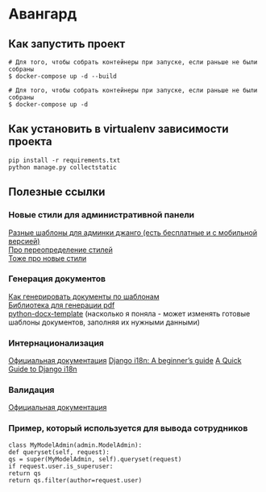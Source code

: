 # Авангард

## Как запустить проект

```
# Для того, чтобы собрать контейнеры при запуске, если раньше не были собраны
$ docker-compose up -d --build

# Для того, чтобы собрать контейнеры при запуске, если раньше не были собраны
$ docker-compose up -d
```

## Как установить в virtualenv зависимости проекта

```
pip install -r requirements.txt
python manage.py collectstatic
```

## Полезные ссылки

### Новые стили для административной панели

[Разные шаблоны для админки джанго (есть бесплатные и с мобильной версией)](https://appseed.us/admin-dashboards/django?ref=dev) <br>
[Про переопределение стилей](https://stackoverflow.com/questions/7357057/overriding-admin-css-in-django) <br>
[Тоже про новые стили](https://medium.com/@brianmayrose/django-step-9-180d04a4152c) <br>

### Генерация документов

[Как генерировать документы по шаблонам](http://morozov.ca/django-pdf-msword-excel-templates.html) <br>
[Библиотека для генерации pdf ](https://www.reportlab.com/dev/opensource/) <br>
[python-docx-template](https://docxtpl.readthedocs.io/en/latest/) (насколько я поняла - может изменять готовые шаблоны документов, заполняя их нужными данными) <br>

### Интернационализация

[Официальная документация](https://docs.djangoproject.com/en/3.1/topics/i18n/)
[Django i18n: A beginner’s guide](https://lokalise.com/blog/django-i18n-beginners-guide/)
[A Quick Guide to Django i18n](https://phrase.com/blog/posts/quick-guide-django-i18n/)

### Валидация

[Официальная документация](https://docs.djangoproject.com/en/3.1/ref/models/instances/#validating-objects)

### Пример, который используется для вывода сотрудников

```
class MyModelAdmin(admin.ModelAdmin):
def queryset(self, request):
qs = super(MyModelAdmin, self).queryset(request)
if request.user.is_superuser:
return qs
return qs.filter(author=request.user)
```
